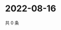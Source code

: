 # 2022-08-16

共 0 条

<!-- BEGIN WEIBO -->
<!-- 最后更新时间 Tue Aug 16 2022 14:00:51 GMT+0800 (China Standard Time) -->

<!-- END WEIBO -->
